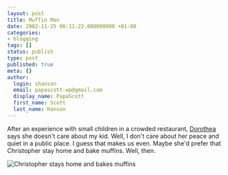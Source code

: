 ```yaml
---
layout: post
title: Muffin Man
date: 2002-11-25 06:11:22.000000000 +01:00
categories:
- blogging
tags: []
status: publish
type: post
published: true
meta: {}
author:
  login: shanson
  email: papascott-wp@gmail.com
  display_name: PapaScott
  first_name: Scott
  last_name: Hanson
---
```

<p>After an experience with small children in a crowded restaurant, <a href="http://www.yarinareth.net/caveatlector/archive/week_2002_11_24.html#e001092">Dorothea</a> says she doesn't care about my kid. Well, I don't care about her peace and quiet in a public place. I guess that makes us even. Maybe she'd prefer that Christopher stay home and bake muffins. Well, then.</p>
<p><img src="/images/crhmuffin1102.jpg" border="0" alt="Christopher stays home and bakes muffins" title="Christopher stays home and bakes muffins" /></p>
